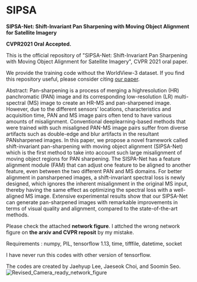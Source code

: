 # SIPSA

**SIPSA-Net: Shift-Invariant Pan Sharpening with Moving Object Alignment for Satellite Imagery**

**CVPR2021 Oral Accepted.**

This is the official repository of "SIPSA-Net: Shift-Invariant Pan Sharpening with Moving Object Alignment for Satellite Imagery", CVPR 2021 oral paper.

We provide the training code without the WorldView-3 dataset. If you find this repository useful, please consider citing [our paper](https://openaccess.thecvf.com/content/CVPR2021/papers/Lee_SIPSA-Net_Shift-Invariant_Pan_Sharpening_With_Moving_Object_Alignment_for_Satellite_CVPR_2021_paper.pdf).


Abstract: 
Pan-sharpening is a process of merging a highresolution (HR) panchromatic (PAN) image and its corresponding low-resolution (LR) multi-spectral (MS) image to create an HR-MS and pan-sharpened image. However, due to the different sensors’ locations, characteristics and acquisition time, PAN and MS image pairs often tend to have various amounts of misalignment. Conventional deeplearning-based methods that were trained with such misaligned PAN-MS image pairs suffer from diverse artifacts such as double-edge and blur artifacts in the resultant PANsharpened images. In this paper, we propose a novel framework called shift-invariant pan-sharpening with moving object alignment (SIPSA-Net) which is the first method to take into account such large misalignment of moving object regions for PAN sharpening. The SISPA-Net has a feature alignment module (FAM) that can adjust one feature to be aligned to another feature, even between the two different PAN and MS domains. For better alignment in pansharpened images, a shift-invariant spectral loss is newly
designed, which ignores the inherent misalignment in the original MS input, thereby having the same effect as optimizing the spectral loss with a well-aligned MS image. Extensive experimental results show that our SIPSA-Net can generate pan-sharpened images with remarkable improvements in terms of visual quality and alignment, compared to
the state-of-the-art methods.


Please check the attached **network figure**. 
I attched the wrong network figure on **the arxiv and CVPR reposit** by my mistake. 


Requirements :
numpy, PIL, tensorflow 1.13, time, tifffile, datetime, socket

I have never run this codes with other version of tensorflow. 

The codes are created by Jaehyup Lee, Jaeseok Choi, and Soomin Seo.
![Revised_Camera_ready_network_figure](https://user-images.githubusercontent.com/68861685/123036547-38b37f00-d428-11eb-90bb-85a32bd28365.png)
